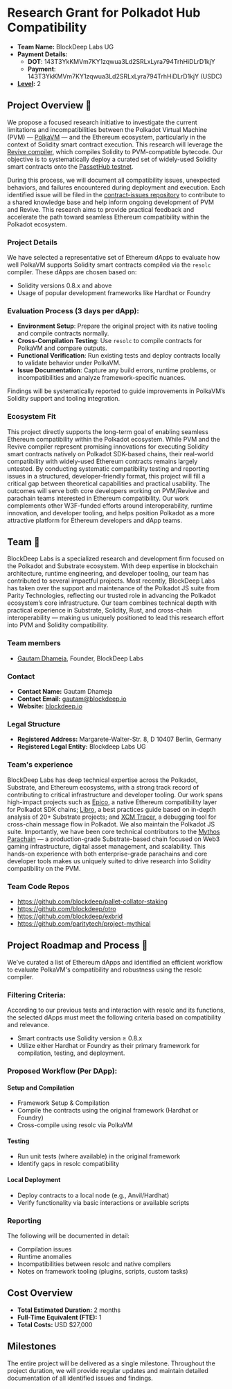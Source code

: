 # Research Grant for Polkadot Hub Compatibility

- **Team Name:** BlockDeep Labs UG
- **Payment Details:**
  - **DOT**: 143T3YkKMVm7KY1zqwua3Ld2SRLxLyra794TrhHiDLrD1kjY
  - **Payment**: 143T3YkKMVm7KY1zqwua3Ld2SRLxLyra794TrhHiDLrD1kjY (USDC)
- **[Level](https://grants.web3.foundation/docs/Introduction/levels):** 2

## Project Overview :page_facing_up:

We propose a focused research initiative to investigate the current limitations and incompatibilities between the Polkadot Virtual Machine (PVM) — [PolkaVM](https://github.com/paritytech/polkavm) — and the Ethereum ecosystem, particularly in the context of Solidity smart contract execution. This research will leverage the [Revive compiler](https://github.com/paritytech/revive), which compiles Solidity to PVM-compatible bytecode. Our objective is to systematically deploy a curated set of widely-used Solidity smart contracts onto the [PassetHub testnet](https://github.com/paseo-network/passet-hub).

During this process, we will document all compatibility issues, unexpected behaviors, and failures encountered during deployment and execution. Each identified issue will be filed in the [contract-issues repository](https://github.com/paritytech/contract-issues) to contribute to a shared knowledge base and help inform ongoing development of PVM and Revive. This research aims to provide practical feedback and accelerate the path toward seamless Ethereum compatibility within the Polkadot ecosystem.

### Project Details

We have selected a representative set of Ethereum dApps to evaluate how well PolkaVM supports Solidity smart contracts compiled via the `resolc` compiler. These dApps are chosen based on:

* Solidity versions 0.8.x and above
* Usage of popular development frameworks like Hardhat or Foundry

### Evaluation Process (3 days per dApp):

* **Environment Setup**: Prepare the original project with its native tooling and compile contracts normally.
* **Cross-Compilation Testing**: Use `resolc` to compile contracts for PolkaVM and compare outputs.
* **Functional Verification**: Run existing tests and deploy contracts locally to validate behavior under PolkaVM.
* **Issue Documentation**: Capture any build errors, runtime problems, or incompatibilities and analyze framework-specific nuances.

Findings will be systematically reported to guide improvements in PolkaVM’s Solidity support and tooling integration.

### Ecosystem Fit

This project directly supports the long-term goal of enabling seamless Ethereum compatibility within the Polkadot ecosystem. While PVM and the Revive compiler represent promising innovations for executing Solidity smart contracts natively on Polkadot SDK-based chains, their real-world compatibility with widely-used Ethereum contracts remains largely untested. By conducting systematic compatibility testing and reporting issues in a structured, developer-friendly format, this project will fill a critical gap between theoretical capabilities and practical usability. The outcomes will serve both core developers working on PVM/Revive and parachain teams interested in Ethereum compatibility. Our work complements other W3F-funded efforts around interoperability, runtime innovation, and developer tooling, and helps position Polkadot as a more attractive platform for Ethereum developers and dApp teams.

## Team :busts_in_silhouette:

BlockDeep Labs is a specialized research and development firm focused on the Polkadot and Substrate ecosystem. With deep expertise in blockchain architecture, runtime engineering, and developer tooling, our team has contributed to several impactful projects. Most recently, BlockDeep Labs has taken over the support and maintenance of the Polkadot JS suite from Parity Technologies, reflecting our trusted role in advancing the Polkadot ecosystem’s core infrastructure. Our team combines technical depth with practical experience in Substrate, Solidity, Rust, and cross-chain interoperability — making us uniquely positioned to lead this research effort into PVM and Solidity compatibility.

### Team members

- [Gautam Dhameja](https://www.linkedin.com/in/gautamdhameja/), Founder, BlockDeep Labs

### Contact

- **Contact Name:** Gautam Dhameja
- **Contact Email:** gautam@blockdeep.io
- **Website:** [blockdeep.io](https://www.blockdeep.io/)

### Legal Structure

- **Registered Address:** Margarete-Walter-Str. 8, D 10407 Berlin, Germany
- **Registered Legal Entity:** Blockdeep Labs UG

### Team's experience

BlockDeep Labs has deep technical expertise across the Polkadot, Substrate, and Ethereum ecosystems, with a strong track record of contributing to critical infrastructure and developer tooling. Our work spans high-impact projects such as [Epico](https://blog.blockdeep.io/epico-native-ethereum-compatibility-for-polkadot-sdk-383662e751e4), a native Ethereum compatibility layer for Polkadot SDK chains; [Libro](https://libro.blockdeep.dev/), a best practices guide based on in-depth analysis of 20+ Substrate projects; and [XCM Tracer](https://blog.blockdeep.io/introducing-xcm-tracer-a0889c1397ab), a debugging tool for cross-chain message flow in Polkadot. We also maintain the Polkadot JS suite. Importantly, we have been core technical contributors to the [Mythos Parachain](https://blog.blockdeep.io/bringing-mythos-to-polkadot-the-mythical-games-parachain-development-story-b6450374c3a2) — a production-grade Substrate-based chain focused on Web3 gaming infrastructure, digital asset management, and scalability. This hands-on experience with both enterprise-grade parachains and core developer tools makes us uniquely suited to drive research into Solidity compatibility on the PVM.

### Team Code Repos

- https://github.com/blockdeep/pallet-collator-staking
- https://github.com/blockdeep/otro
- https://github.com/blockdeep/exbrid
- https://github.com/paritytech/project-mythical

## Project Roadmap and Process :nut_and_bolt:

We’ve curated a list of Ethereum dApps and identified an efficient workflow to evaluate PolkaVM's compatibility and robustness using the resolc compiler.

### Filtering Criteria:

According to our previous tests and interaction with resolc and its functions, the selected dApps must meet the following criteria based on compatibility and relevance.

* Smart contracts use Solidity version ≥ 0.8.x
* Utilize either Hardhat or Foundry as their primary framework for compilation, testing, and deployment.

### Proposed Workflow (Per DApp):

#### Setup and Compilation

* Framework Setup & Compilation
* Compile the contracts using the original framework (Hardhat or Foundry)
* Cross-compile using resolc via PolkaVM

#### Testing

* Run unit tests (where available) in the original framework
* Identify gaps in resolc compatibility

#### Local Deployment

* Deploy contracts to a local node (e.g., Anvil/Hardhat)
* Verify functionality via basic interactions or available scripts

### Reporting

The following will be documented in detail:
* Compilation issues
* Runtime anomalies
* Incompatibilities between resolc and native compilers
* Notes on framework tooling (plugins, scripts, custom tasks)

## Cost Overview

- **Total Estimated Duration:** 2 months
- **Full-Time Equivalent (FTE):**  1
- **Total Costs:** USD $27,000

## Milestones

The entire project will be delivered as a single milestone. Throughout the project duration, we will provide regular updates and maintain detailed documentation of all identified issues and findings.